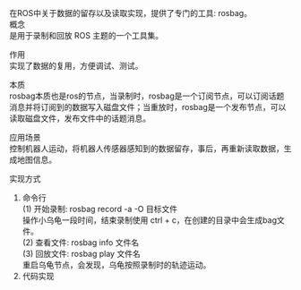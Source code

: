在ROS中关于数据的留存以及读取实现，提供了专门的工具: rosbag。  
概念  
是用于录制和回放 ROS 主题的一个工具集。  

作用  
实现了数据的复用，方便调试、测试。  

本质  
rosbag本质也是ros的节点，当录制时，rosbag是一个订阅节点，可以订阅话题消息并将订阅到的数据写入磁盘文件；当重放时，rosbag是一个发布节点，可以读取磁盘文件，发布文件中的话题消息。  

应用场景  
控制机器人运动，将机器人传感器感知到的数据留存，事后，再重新读取数据，生成地图信息。  

实现方式  
1. 命令行  
   (1) 开始录制: rosbag record -a -O 目标文件  
       操作小乌龟一段时间，结束录制使用 ctrl + c，在创建的目录中会生成bag文件。  
   (2) 查看文件: rosbag info 文件名  
   (3) 回放文件: rosbag play 文件名  
       重启乌龟节点，会发现，乌龟按照录制时的轨迹运动。
2. 代码实现

